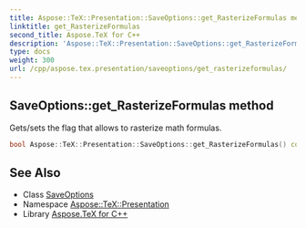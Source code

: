 ```yaml
---
title: Aspose::TeX::Presentation::SaveOptions::get_RasterizeFormulas method
linktitle: get_RasterizeFormulas
second_title: Aspose.TeX for C++
description: 'Aspose::TeX::Presentation::SaveOptions::get_RasterizeFormulas method. Gets/sets the flag that allows to rasterize math formulas in C++.'
type: docs
weight: 300
url: /cpp/aspose.tex.presentation/saveoptions/get_rasterizeformulas/
---
```

## SaveOptions::get_RasterizeFormulas method


Gets/sets the flag that allows to rasterize math formulas.

```cpp
bool Aspose::TeX::Presentation::SaveOptions::get_RasterizeFormulas() const
```

## See Also

* Class [SaveOptions](../)
* Namespace [Aspose::TeX::Presentation](../../)
* Library [Aspose.TeX for C++](../../../)
